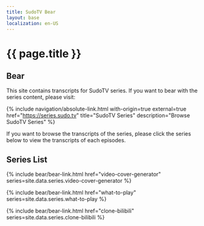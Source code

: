 ```yaml
---
title: SudoTV Bear
layout: base
localization: en-US
---
```


# {{ page.title }}

## Bear

This site contains transcripts for SudoTV series. If you want to bear with the series content, please visit:

{% include navigation/absolute-link.html
    with-origin=true
    external=true
    href="https://series.sudo.tv"
    title="SudoTV Series"
    description="Browse SudoTV Series"
%}

If you want to browse the transcripts of the series, please click the series below to view the transcripts of each episodes.

## Series List

{% include bear/bear-link.html
    href="video-cover-generator"
    series=site.data.series.video-cover-generator
%}

{% include bear/bear-link.html
    href="what-to-play"
    series=site.data.series.what-to-play
%}

{% include bear/bear-link.html
    href="clone-bilibili"
    series=site.data.series.clone-bilibili
%}
